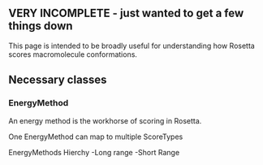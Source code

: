 ## VERY INCOMPLETE - just wanted to get a few things down ##

This page is intended to be broadly useful for understanding how Rosetta scores macromolecule conformations.

## Necessary classes ##

### EnergyMethod ###

An energy method is the workhorse of scoring in Rosetta.

One EnergyMethod can map to multiple ScoreTypes

EnergyMethods Hierchy
-Long range
-Short Range